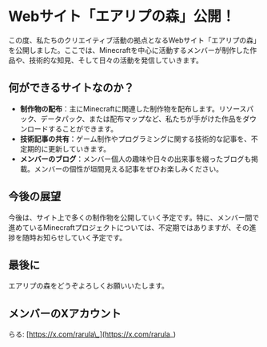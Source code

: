 # Webサイト「エアリプの森」公開！

この度、私たちのクリエイティブ活動の拠点となるWebサイト「エアリプの森」を公開しました。ここでは、Minecraftを中心に活動するメンバーが制作した作品や、技術的な知見、そして日々の活動を発信していきます。

## 何ができるサイトなのか？

-   **制作物の配布**：主にMinecraftに関連した制作物を配布します。リソースパック、データパック、または配布マップなど、私たちが手がけた作品をダウンロードすることができます。
-   **技術記事の共有**：ゲーム制作やプログラミングに関する技術的な記事を、不定期的に更新していきます。
-   **メンバーのブログ**：メンバー個人の趣味や日々の出来事を綴ったブログも掲載。メンバーの個性が垣間見える記事をぜひお楽しみください。

## 今後の展望

今後は、サイト上で多くの制作物を公開していく予定です。特に、メンバー間で進めているMinecraftプロジェクトについては、不定期ではありますが、その進捗を随時お知らせしていく予定です。

## 最後に

エアリプの森をどうぞよろしくお願いいたします。

## メンバーのXアカウント

らる: [https://x.com/rarula\_](https://x.com/rarula_)
